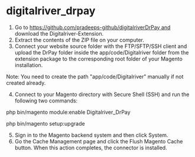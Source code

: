 # digitalriver_drpay
1. Go to https://github.com/pradeeps-github/digitalriverDrPay and download the Digitalriver-Extension.
2. Extract the contents of the ZIP file on your computer.
3. Connect your website source folder with the FTP/SFTP/SSH client and upload the DrPay folder inside the app/code/Digitalriver folder from the extension package to the corresponding root folder of your Magento installation.

Note: You need to create the path "app/code/Digitalriver" manually if not created already.

4. Connect to your Magento directory with Secure Shell (SSH) and run the following two commands:

php bin/magento module:enable Digitalriver_DrPay

php bin/magento setup:upgrade

5. Sign in to the Magento backend system and then click System.
6. Go the Cache Management page and click the Flush Magento Cache button. When this action completes, the connector is installed.
